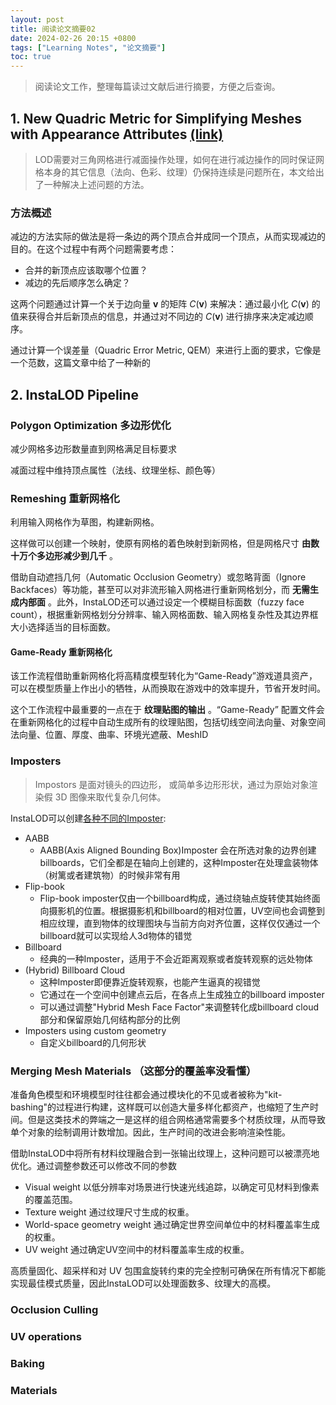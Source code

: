 ```yaml
---
layout: post
title: 阅读论文摘要02
date: 2024-02-26 20:15 +0800
tags: ["Learning Notes", "论文摘要"]
toc: true
---
```


> 阅读论文工作，整理每篇读过文献后进行摘要，方便之后查询。

## 1. New Quadric Metric for Simplifying Meshes with Appearance Attributes [(link)](https://hhoppe.com/newqem.pdf)

> LOD需要对三角网格进行减面操作处理，如何在进行减边操作的同时保证网格本身的其它信息（法向、色彩、纹理）仍保持连续是问题所在，本文给出了一种解决上述问题的方法。

### 方法概述

减边的方法实际的做法是将一条边的两个顶点合并成同一个顶点，从而实现减边的目的。在这个过程中有两个问题需要考虑：

- 合并的新顶点应该取哪个位置？
- 减边的先后顺序怎么确定？

这两个问题通过计算一个关于边向量 $\mathbf{v}$ 的矩阵 $C(\mathbf{v})$ 来解决：通过最小化 $C(\mathbf{v})$ 的值来获得合并后新顶点的信息，并通过对不同边的 $C(\mathbf{v})$ 进行排序来决定减边顺序。

通过计算一个误差量（Quadric Error Metric, QEM）来进行上面的要求，它像是一个范数，这篇文章中给了一种新的

## 2. InstaLOD Pipeline

### Polygon Optimization 多边形优化

减少网格多边形数量直到网格满足目标要求

减面过程中维持顶点属性（法线、纹理坐标、颜色等）

### Remeshing 重新网格化

利用输入网格作为草图，构建新网格。

这样做可以创建一个映射，使原有网格的着色映射到新网格，但是网格尺寸 __由数十万个多边形减少到几千__ 。

借助自动遮挡几何（Automatic Occlusion Geometry）或忽略背面（Ignore Backfaces）等功能，甚至可以对非流形输入网格进行重新网格划分，而 __无需生成内部面__ 。此外，InstaLOD还可以通过设定一个模糊目标面数（fuzzy face count），根据重新网格划分分辨率、输入网格面数、输入网格复杂性及其边界框大小选择适当的目标面数。

#### Game-Ready 重新网格化

该工作流程借助重新网格化将高精度模型转化为“Game-Ready”游戏道具资产，可以在模型质量上作出小的牺牲，从而换取在游戏中的效率提升，节省开发时间。

这个工作流程中最重要的一点在于 __纹理贴图的输出__ 。“Game-Ready” 配置文件会在重新网格化的过程中自动生成所有的纹理贴图，包括切线空间法向量、对象空间法向量、位置、厚度、曲率、环境光遮蔽、MeshID

### Imposters

> Impostors 是面对镜头的四边形， 或简单多边形形状，通过为原始对象渲染假 3D 图像来取代复杂几何体。

InstaLOD可以创建[各种不同的Imposter](https://instalod.zendesk.com/hc/en-us/articles/360015313454-Finding-the-right-Imposter):

- AABB
  - AABB(Axis Aligned Bounding Box)Imposter 会在所选对象的边界创建billboards，它们全都是在轴向上创建的，这种Imposter在处理盒装物体（树篱或者建筑物）的时候非常有用
- Flip-book
  - Flip-book imposter仅由一个billboard构成，通过绕轴点旋转使其始终面向摄影机的位置。根据摄影机和billboard的相对位置，UV空间也会调整到相应纹理，直到物体的纹理图块与当前方向对齐位置，这样仅仅通过一个billboard就可以实现给人3d物体的错觉
- Billboard
  - 经典的一种Imposter，适用于不会近距离观察或者旋转观察的远处物体
- (Hybrid) Billboard Cloud
  - 这种Imposter即便靠近旋转观察，也能产生逼真的视错觉
  - 它通过在一个空间中创建点云后，在各点上生成独立的billboard imposter
  - 可以通过调整"Hybrid Mesh Face Factor"来调整转化成billboard cloud部分和保留原始几何结构部分的比例
- Imposters using custom geometry
  - 自定义billboard的几何形状

### Merging Mesh Materials （这部分的覆盖率没看懂）

准备角色模型和环境模型时往往都会通过模块化的不见或者被称为"kit-bashing"的过程进行构建，这样既可以创造大量多样化都资产，也缩短了生产时间。但是这类技术的弊端之一是这样的组合网格通常需要多个材质纹理，从而导致单个对象的绘制调用计数增加。因此，生产时间的改进会影响渲染性能。

借助InstaLOD中将所有材料纹理融合到一张输出纹理上，这种问题可以被漂亮地优化。通过调整参数还可以修改不同的参数

- Visual weight 以低分辨率对场景进行快速光线追踪，以确定可见材料到像素的覆盖范围。
- Texture weight 通过纹理尺寸生成的权重。
- World-space geometry weight 通过确定世界空间单位中的材料覆盖率生成的权重。
- UV weight 通过确定UV空间中的材料覆盖率生成的权重。

高质量固化、超采样和对 UV 包围盒旋转约束的完全控制可确保在所有情况下都能实现最佳模式质量，因此InstaLOD可以处理面数多、纹理大的高模。

### Occlusion Culling

### UV operations

### Baking

### Materials
